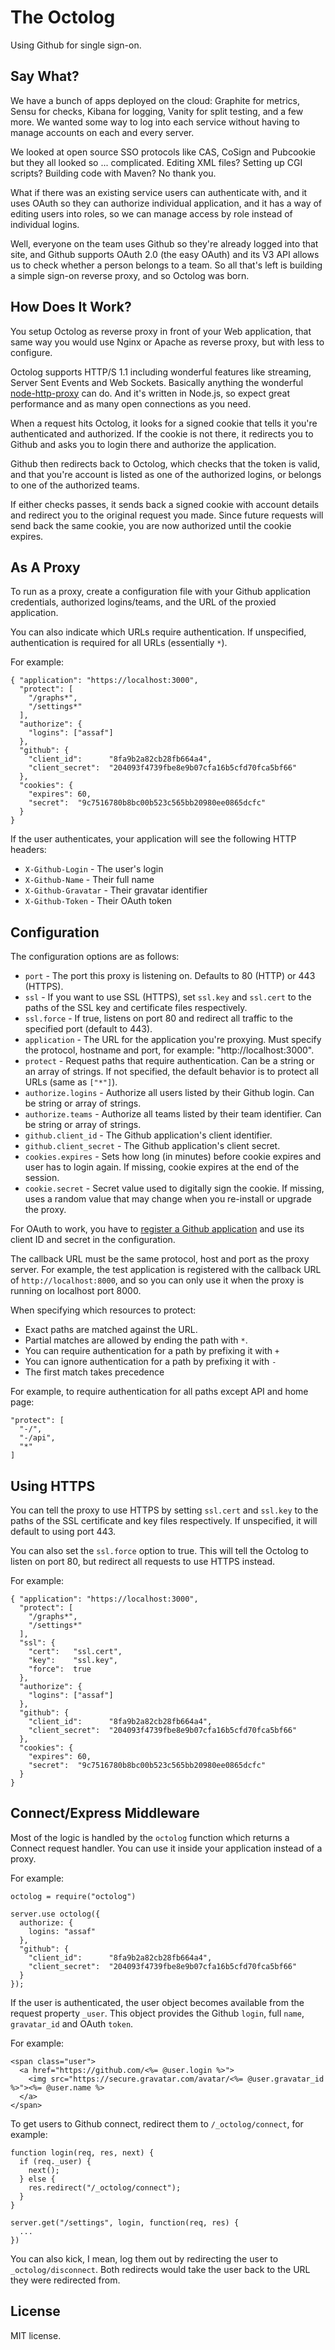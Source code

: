 # The Octolog

Using Github for single sign-on.


## Say What?

We have a bunch of apps deployed on the cloud: Graphite for metrics, Sensu for
checks, Kibana for logging, Vanity for split testing, and a few more.  We wanted
some way to log into each service without having to manage accounts on each and
every server.

We looked at open source SSO protocols like CAS, CoSign and Pubcookie but they
all looked so ... complicated.  Editing XML files?  Setting up CGI scripts?
Building code with Maven?  No thank you.

What if there was an existing service users can authenticate with, and it uses
OAuth so they can authorize individual application, and it has a way of editing
users into roles, so we can manage access by role instead of individual logins. 

Well, everyone on the team uses Github so they're already logged into that site,
and Github supports OAuth 2.0 (the easy OAuth) and its V3 API allows us to check
whether a person belongs to a team.  So all that's left is building a simple
sign-on reverse proxy, and so Octolog was born.


## How Does It Work?

You setup Octolog as reverse proxy in front of your Web application, that same
way you would use Nginx or Apache as reverse proxy, but with less to configure.

Octolog supports HTTP/S 1.1 including wonderful features like streaming, Server
Sent Events and Web Sockets.  Basically anything the wonderful
[node-http-proxy](https://github.com/nodejitsu/node-http-proxy) can do.  And
it's written in Node.js, so expect great performance and as many open
connections as you need.

When a request hits Octolog, it looks for a signed cookie that tells it you're
authenticated and authorized.  If the cookie is not there, it redirects you to
Github and asks you to login there and authorize the application.

Github then redirects back to Octolog, which checks that the token is valid, and
that you're account is listed as one of the authorized logins, or belongs to one
of the authorized teams.

If either checks passes, it sends back a signed cookie with account details and
redirect you to the original request you made.  Since future requests will send
back the same cookie, you are now authorized until the cookie expires.


## As A Proxy

To run as a proxy, create a configuration file with your Github application
credentials, authorized logins/teams, and the URL of the proxied application.

You can also indicate which URLs require authentication.  If unspecified,
authentication is required for all URLs (essentially `*`).

For example:

```
{ "application": "https://localhost:3000",
  "protect": [
    "/graphs*",
    "/settings*"
  ],
  "authorize": {
    "logins": ["assaf"]
  },
  "github": {
    "client_id":      "8fa9b2a82cb28fb664a4",
    "client_secret":  "204093f4739fbe8e9b07cfa16b5cfd70fca5bf66"
  },
  "cookies": {
    "expires": 60,
    "secret":  "9c7516780b8bc00b523c565bb20980ee0865dcfc"
  }
}
```

If the user authenticates, your application will see the following HTTP headers:

* `X-Github-Login` - The user's login
* `X-Github-Name` - Their full name
* `X-Github-Gravatar` - Their gravatar identifier
* `X-Github-Token` - Their OAuth token


## Configuration

The configuration options are as follows:

* `port` - The port this proxy is listening on.  Defaults to 80 (HTTP) or 443
  (HTTPS).
* `ssl` - If you want to use SSL (HTTPS), set `ssl.key` and `ssl.cert` to the
  paths of the SSL key and certificate files respectively.
* `ssl.force` - If true, listens on port 80 and redirect all traffic to the
  specified port (default to 443).
* `application` - The URL for the application you're proxying.  Must specify the
  protocol, hostname and port, for example: "http://localhost:3000".
* `protect` - Request paths that require authentication.  Can be a string or an
  array of strings.  If not specified, the default behavior is to protect all
  URLs (same as `["*"]`).
* `authorize.logins` - Authorize all users listed by their Github login.  Can be
  string or array of strings.
* `authorize.teams` - Authorize all teams listed by their team identifier.  Can
  be string or array of strings.
* `github.client_id` - The Github application's client identifier.
* `github.client_secret` - The Github application's client secret.
* `cookies.expires` - Sets how long (in minutes) before cookie expires and user has to login
  again.  If missing, cookie expires at the end of the session.
* `cookie.secret` - Secret value used to digitally sign the cookie.  If missing,
  uses a random value that may change when you re-install or upgrade the proxy.

For OAuth to work, you have to [register a Github
application](https://github.com/settings/applications) and use its client ID and
secret in the configuration.

The callback URL must be the same protocol, host and port as the proxy server.
For example, the test application is registered with the callback URL of
`http://localhost:8000`, and so you can only use it when the proxy is running on
localhost port 8000.

When specifying which resources to protect:
- Exact paths are matched against the URL.
- Partial matches are allowed by ending the path with `*`.
- You can require authentication for a path by prefixing it with `+`
- You can ignore authentication for a path by prefixing it with `-`
- The first match takes precedence

For example, to require authentication for all paths except API and home page:

```
"protect": [
  "-/",
  "-/api",
  "*"
]
```


## Using HTTPS

You can tell the proxy to use HTTPS by setting `ssl.cert` and `ssl.key` to the
paths of the SSL certificate and key files respectively.  If unspecified, it
will default to using port 443.

You can also set the `ssl.force` option to true.  This will tell the Octolog to
listen on port 80, but redirect all requests to use HTTPS instead.

For example:

```
{ "application": "https://localhost:3000",
  "protect": [
    "/graphs*",
    "/settings*"
  ],
  "ssl": {
    "cert":   "ssl.cert",
    "key":    "ssl.key",
    "force":  true
  },
  "authorize": {
    "logins": ["assaf"]
  },
  "github": {
    "client_id":      "8fa9b2a82cb28fb664a4",
    "client_secret":  "204093f4739fbe8e9b07cfa16b5cfd70fca5bf66"
  },
  "cookies": {
    "expires": 60,
    "secret":  "9c7516780b8bc00b523c565bb20980ee0865dcfc"
  }
}
```


## Connect/Express Middleware

Most of the logic is handled by the `octolog` function which returns a Connect
request handler.   You can use it inside your application instead of a proxy.

For example:

```
octolog = require("octolog")

server.use octolog({
  authorize: {
    logins: "assaf"
  },
  "github": {
    "client_id":      "8fa9b2a82cb28fb664a4",
    "client_secret":  "204093f4739fbe8e9b07cfa16b5cfd70fca5bf66"
  }
});
```

If the user is authenticated, the user object becomes available from the request
property `_user`.  This object provides the Github `login`, full `name`,
`gravatar_id` and OAuth `token`.

For example:

```
<span class="user">
  <a href="https://github.com/<%= @user.login %>">
    <img src="https://secure.gravatar.com/avatar/<%= @user.gravatar_id %>"><%= @user.name %>
  </a>
</span>
```

To get users to Github connect, redirect them to `/_octolog/connect`, for example:

```
function login(req, res, next) {
  if (req._user) {
    next();
  } else {
    res.redirect("/_octolog/connect");
  }
}

server.get("/settings", login, function(req, res) {
  ...
})
```

You can also kick, I mean, log them out by redirecting the user to
`_octolog/disconnect`.  Both redirects would take the user back to the URL they
were redirected from.


## License

MIT license.
